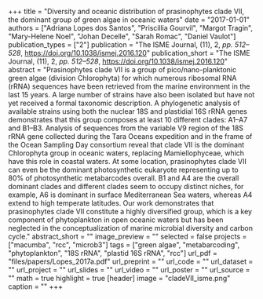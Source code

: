 +++
title = "Diversity and oceanic distribution of prasinophytes clade VII, the dominant group of green algae in oceanic waters"
date = "2017-01-01"
authors = ["Adriana Lopes dos Santos", "Priscillia Gourvil", "Margot Tragin", "Mary-Helene Noel", "Johan Decelle", "Sarah Romac", "Daniel Vaulot"]
publication_types = ["2"]
publication = "The ISME Journal, (11), 2, _pp. 512–528_, https://doi.org/10.1038/ismej.2016.120"
publication_short = "The ISME Journal, (11), 2, _pp. 512–528_, https://doi.org/10.1038/ismej.2016.120"
abstract = "Prasinophytes clade VII is a group of pico/nano-planktonic green algae (division Chlorophyta) for which numerous ribosomal RNA (rRNA) sequences have been retrieved from the marine environment in the last 15 years. A large number of strains have also been isolated but have not yet received a formal taxonomic description. A phylogenetic analysis of available strains using both the nuclear 18S and plastidial 16S rRNA genes demonstrates that this group composes at least 10 different clades: A1–A7 and B1–B3. Analysis of sequences from the variable V9 region of the 18S rRNA gene collected during the Tara Oceans expedition and in the frame of the Ocean Sampling Day consortium reveal that clade VII is the dominant Chlorophyta group in oceanic waters, replacing Mamiellophyceae, which have this role in coastal waters. At some location, prasinophytes clade VII can even be the dominant photosynthetic eukaryote representing up to 80% of photosynthetic metabarcodes overall. B1 and A4 are the overall dominant clades and different clades seem to occupy distinct niches, for example, A6 is dominant in surface Mediterranean Sea waters, whereas A4 extend to high temperate latitudes. Our work demonstrates that prasinophytes clade VII constitute a highly diversified group, which is a key component of phytoplankton in open oceanic waters but has been neglected in the conceptualization of marine microbial diversity and carbon cycle."
abstract_short = ""
image_preview = ""
selected = false
projects = ["macumba", "rcc", "microb3"]
tags = ["green algae", "metabarcoding", "phytoplankton", "18S rRNA", "plastid 16S rRNA", "rcc"]
url_pdf = "files/papers/Lopes_2017a.pdf"
url_preprint = ""
url_code = ""
url_dataset = ""
url_project = ""
url_slides = ""
url_video = ""
url_poster = ""
url_source = ""
math = true
highlight = true
[header]
image = "cladeVII_isme.png"
caption = ""
+++
